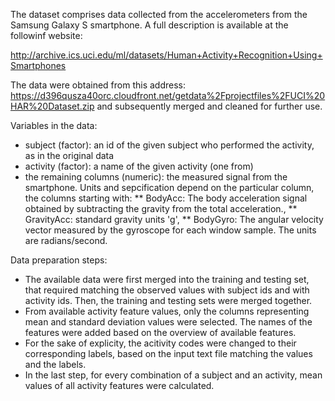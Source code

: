 The dataset comprises data collected from the accelerometers from the Samsung Galaxy S smartphone. A full description is available at the followinf website:

http://archive.ics.uci.edu/ml/datasets/Human+Activity+Recognition+Using+Smartphones

The data were obtained from this address: https://d396qusza40orc.cloudfront.net/getdata%2Fprojectfiles%2FUCI%20HAR%20Dataset.zip and subsequently merged and cleaned for further use.

Variables in the data:
* subject (factor): an id of the given subject who performed the activity, as in the original data
* activity (factor): a name of the given activity (one from)
* the remaining columns (numeric): the measured signal from the smartphone. Units and sepcification depend on the particular column, the columns starting with: 
** BodyAcc: The body acceleration signal obtained by subtracting the gravity from the total acceleration., 
** GravityAcc: standard gravity units 'g', 
** BodyGyro: The angular velocity vector measured by the gyroscope for each window sample. The units are radians/second. 


Data preparation steps:
* The available data were first merged into the training and testing set, that required matching the observed values with subject ids and with activity ids. Then, the training and testing sets were merged together.
* From available activity feature values, only the columns representing mean and standard deviation values were selected. The names of the features were added based on the overview of available features.
* For the sake of explicity, the acitivity codes were changed to their corresponding labels, based on the input text file matching the values and the labels.
* In the last step, for every combination of a subject and an activity, mean values of all activity features were calculated.